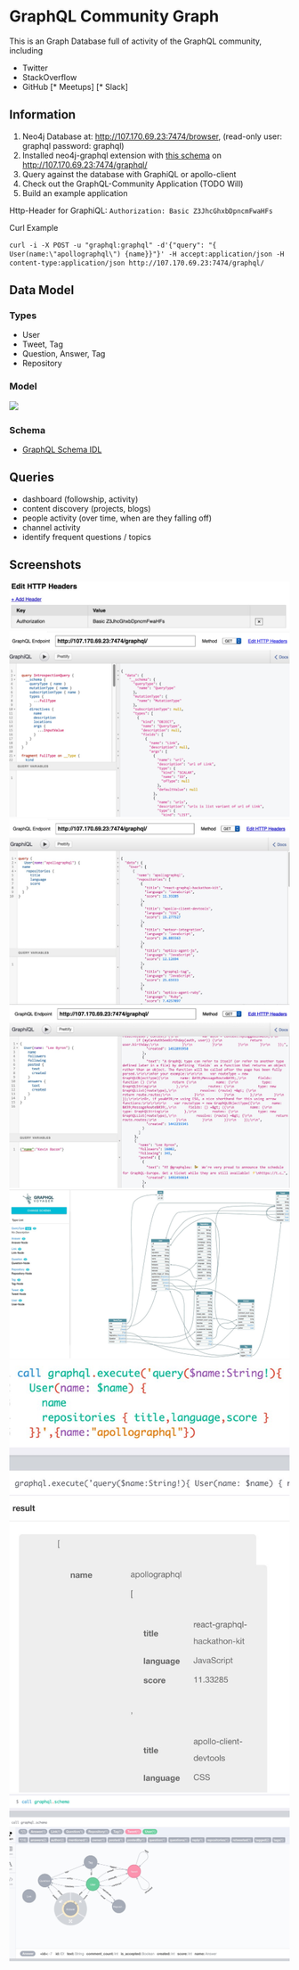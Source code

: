 # GraphQL Community Graph

This is an Graph Database full of activity of the GraphQL community, including

* Twitter
* StackOverflow
* GitHub
[* Meetups]
[* Slack]


## Information

1. Neo4j Database at: http://107.170.69.23:7474/browser, (read-only user: graphql password: graphql)
2. Installed neo4j-graphql extension with [this schema](community-graph.schema) on http://107.170.69.23:7474/graphql/
3. Query against the database with GraphiQL or apollo-client
4. Check out the GraphQL-Community Application (TODO Will)
5. Build an example application

Http-Header for GraphiQL: `Authorization: Basic Z3JhcGhxbDpncmFwaHFs`

Curl Example

```
curl -i -X POST -u "graphql:graphql" -d'{"query": "{ User(name:\"apollographql\") {name}}"}' -H accept:application/json -H content-type:application/json http://107.170.69.23:7474/graphql/
```


## Data Model

### Types 

* User
* Tweet, Tag
* Question, Answer, Tag
* Repository

### Model

![](community_graph.png)

### Schema

* [GraphQL Schema IDL](community-graph.schema)

## Queries

* dashboard (followship, activity)
* content discovery (projects, blogs) 
* people activity (over time, when are they falling off)
* channel activity
* identify frequent questions / topics


## Screenshots

![](images/graphql-community-header.jpg)
![](images/graphql-community-introspection.jpg)
![](images/grapiql-simple-query.jpg)
![](images/graphql-community-query-leeb.jpg)
![](images/graphql-community-voyager.jpg)
![](images/graphql.execute.jpg)
![](images/graphql.schema.jpg)
